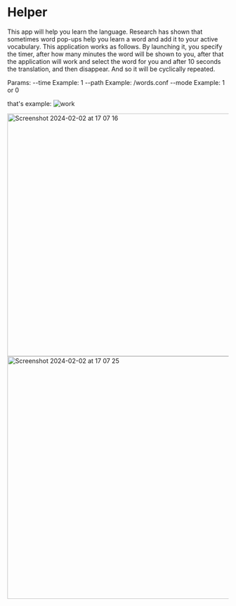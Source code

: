 # Helper
This app will help you learn the language. Research has shown that sometimes word pop-ups help you learn a word and add it to your active vocabulary. This application works as follows. By launching it, you specify the timer, after how many minutes the word will be shown to you, after that the application will work and select the word for you and after 10 seconds the translation, and then disappear. And so it will be cyclically repeated.

Params:
  --time Example: 1
  --path Example: /words.conf
  --mode Example: 1 or 0

  that's example:
![work](https://github.com/seout/Helper/assets/113185077/2c77dae2-cc6b-4404-a195-a34b54efca74)

<img width="553" alt="Screenshot 2024-02-02 at 17 07 16" src="https://github.com/seout/Helper/assets/113185077/7b102807-f596-4195-aa0d-899a5d30afe0">
<img width="553" alt="Screenshot 2024-02-02 at 17 07 25" src="https://github.com/seout/Helper/assets/113185077/1caedc7d-2fbe-467a-b5f2-bd2543231cab">
